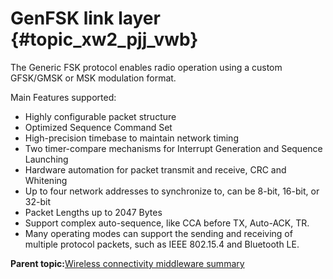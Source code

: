# GenFSK link layer {#topic_xw2_pjj_vwb}

The Generic FSK protocol enables radio operation using a custom GFSK/GMSK or MSK modulation format.

Main Features supported:

-   Highly configurable packet structure
-   Optimized Sequence Command Set
-   High-precision timebase to maintain network timing
-   Two timer-compare mechanisms for Interrupt Generation and Sequence Launching
-   Hardware automation for packet transmit and receive, CRC and Whitening
-   Up to four network addresses to synchronize to, can be 8-bit, 16-bit, or 32-bit
-   Packet Lengths up to 2047 Bytes
-   Support complex auto-sequence, like CCA before TX, Auto-ACK, TR.
-   Many operating modes can support the sending and receiving of multiple protocol packets, such as IEEE 802.15.4 and Bluetooth LE.

**Parent topic:**[Wireless connectivity middleware summary](../topics/wireless_connectivity_middleware_summary.md)

